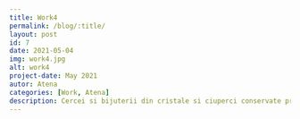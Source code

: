 ```yaml
---
title: Work4
permalink: /blog/:title/
layout: post
id: 7
date: 2021-05-04
img: work4.jpg
alt: work4
project-date: May 2021
autor: Atena
categories: [Work, Atena]
description: Cercei si bijuterii din cristale si ciuperci conservate prin deshidratare si acoperire cu rasini.
---
```

